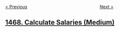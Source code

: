 <!--|This file generated by command(leetcode description); DO NOT EDIT.    |-->
<!--+----------------------------------------------------------------------+-->
<!--|@author    openset <openset.wang@gmail.com>                           |-->
<!--|@link      https://github.com/openset                                 |-->
<!--|@home      https://github.com/openset/leetcode                        |-->
<!--+----------------------------------------------------------------------+-->

[< Previous](../probability-of-a-two-boxes-having-the-same-number-of-distinct-balls "Probability of a Two Boxes Having The Same Number of Distinct Balls")
　　　　　　　　　　　　　　　　
[Next >](../find-all-the-lonely-nodes "Find All The Lonely Nodes")

## [1468. Calculate Salaries (Medium)](https://leetcode.com/problems/calculate-salaries "计算税后工资")



